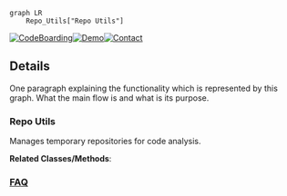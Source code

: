 ```mermaid
graph LR
    Repo_Utils["Repo Utils"]
```

[![CodeBoarding](https://img.shields.io/badge/Generated%20by-CodeBoarding-9cf?style=flat-square)](https://github.com/CodeBoarding/GeneratedOnBoardings)[![Demo](https://img.shields.io/badge/Try%20our-Demo-blue?style=flat-square)](https://www.codeboarding.org/demo)[![Contact](https://img.shields.io/badge/Contact%20us%20-%20contact@codeboarding.org-lightgrey?style=flat-square)](mailto:contact@codeboarding.org)

## Details

One paragraph explaining the functionality which is represented by this graph. What the main flow is and what is its purpose.

### Repo Utils
Manages temporary repositories for code analysis.


**Related Classes/Methods**:





### [FAQ](https://github.com/CodeBoarding/GeneratedOnBoardings/tree/main?tab=readme-ov-file#faq)
